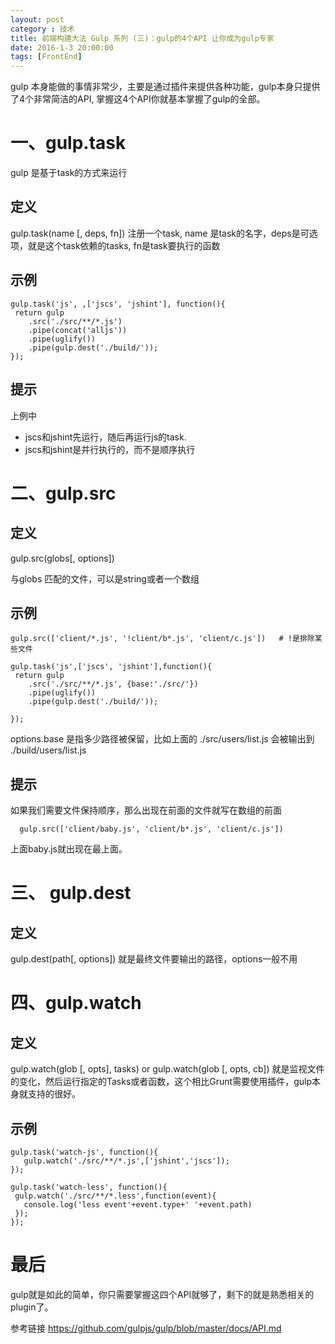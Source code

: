 ```yaml
---
layout: post
category : 技术
title: 前端构建大法 Gulp 系列 (三)：gulp的4个API 让你成为gulp专家 
date: 2016-1-3 20:00:00
tags: [FrontEnd]
---
```





gulp 本身能做的事情非常少，主要是通过插件来提供各种功能，gulp本身只提供了4个非常简洁的API, 掌握这4个API你就基本掌握了gulp的全部。

# 一、gulp.task

gulp 是基于task的方式来运行

## 定义 

gulp.task(name [, deps, fn])
注册一个task, name 是task的名字，deps是可选项，就是这个task依赖的tasks, fn是task要执行的函数

## 示例

    gulp.task('js', ,['jscs', 'jshint'], function(){
     return gulp
        .src('./src/**/*.js')
        .pipe(concat('alljs'))
        .pipe(uglify())
        .pipe(gulp.dest('./build/'));                 
    });

## 提示

上例中 
* jscs和jshint先运行，随后再运行js的task.
* jscs和jshint是并行执行的，而不是顺序执行

# 二、gulp.src

## 定义
gulp.src(globs[, options])

与globs 匹配的文件，可以是string或者一个数组

## 示例

    gulp.src(['client/*.js', '!client/b*.js', 'client/c.js'])   # !是排除某些文件

    gulp.task('js',['jscs', 'jshint'],function(){
     return gulp
        .src('./src/**/*.js', {base:'./src/'})        
        .pipe(uglify())
        .pipe(gulp.dest('./build/'));
                 
    });

options.base 是指多少路径被保留，比如上面的 ./src/users/list.js 会被输出到 ./build/users/list.js

## 提示

如果我们需要文件保持顺序，那么出现在前面的文件就写在数组的前面

      gulp.src(['client/baby.js', 'client/b*.js', 'client/c.js'])  

上面baby.js就出现在最上面。

#  三、 gulp.dest

## 定义
gulp.dest(path[, options])  就是最终文件要输出的路径，options一般不用

# 四、gulp.watch

## 定义

gulp.watch(glob [, opts], tasks) or gulp.watch(glob [, opts, cb]) 就是监视文件的变化，然后运行指定的Tasks或者函数，这个相比Grunt需要使用插件，gulp本身就支持的很好。

## 示例

    gulp.task('watch-js', function(){
       gulp.watch('./src/**/*.js',['jshint','jscs']); 
    });

    gulp.task('watch-less', function(){
     gulp.watch('./src/**/*.less',function(event){
       console.log('less event'+event.type+' '+event.path)
     }); 
    });

# 最后

gulp就是如此的简单，你只需要掌握这四个API就够了，剩下的就是熟悉相关的plugin了。

参考链接 https://github.com/gulpjs/gulp/blob/master/docs/API.md